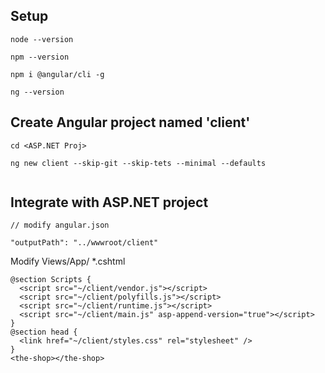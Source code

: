 ## Setup
```
node --version

npm --version

npm i @angular/cli -g

ng --version
```


## Create Angular project named 'client'
```
cd <ASP.NET Proj>

ng new client --skip-git --skip-tets --minimal --defaults   


```

## Integrate with ASP.NET project
```
// modify angular.json

"outputPath": "../wwwroot/client"
```

Modify Views/App/  *.cshtml
```
@section Scripts {
  <script src="~/client/vendor.js"></script>
  <script src="~/client/polyfills.js"></script>
  <script src="~/client/runtime.js"></script>
  <script src="~/client/main.js" asp-append-version="true"></script>
}
@section head {
  <link href="~/client/styles.css" rel="stylesheet" />
}
<the-shop></the-shop>
```